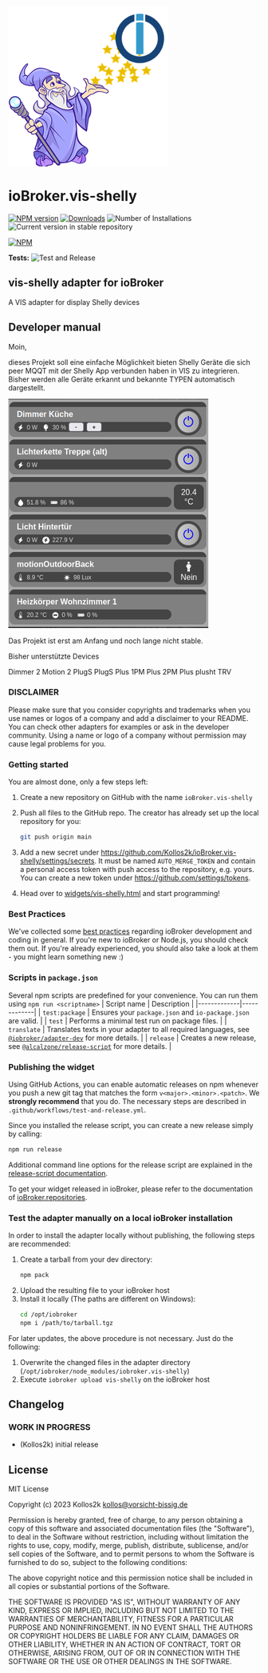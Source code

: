 ![Logo](admin/vis-shelly.png)
# ioBroker.vis-shelly



[![NPM version](https://img.shields.io/npm/v/iobroker.vis-shelly.svg)](https://www.npmjs.com/package/iobroker.vis-shelly)
[![Downloads](https://img.shields.io/npm/dm/iobroker.vis-shelly.svg)](https://www.npmjs.com/package/iobroker.vis-shelly)
![Number of Installations](https://iobroker.live/badges/vis-shelly-installed.svg)
![Current version in stable repository](https://iobroker.live/badges/vis-shelly-stable.svg)

[![NPM](https://nodei.co/npm/iobroker.vis-shelly.png?downloads=true)](https://nodei.co/npm/iobroker.vis-shelly/)

**Tests:** ![Test and Release](https://github.com/Kollos2k/ioBroker.vis-shelly/workflows/Test%20and%20Release/badge.svg)

## vis-shelly adapter for ioBroker

A VIS adapter for display Shelly devices

## Developer manual

Moin,

dieses Projekt soll eine einfache Möglichkeit bieten Shelly Geräte die sich peer MQQT mit der Shelly App verbunden haben in VIS zu integrieren. Bisher werden alle Geräte erkannt und bekannte TYPEN automatisch dargestellt.

<img src="readme/images/FotoShellyAnleitung1.png">

Das Projekt ist erst am Anfang und noch lange nicht stable.


Bisher unterstützte Devices

Dimmer 2
Motion 2
PlugS
PlugS Plus
1PM Plus
2PM Plus
plusht
TRV

### DISCLAIMER

Please make sure that you consider copyrights and trademarks when you use names or logos of a company and add a disclaimer to your README.
You can check other adapters for examples or ask in the developer community. Using a name or logo of a company without permission may cause legal problems for you.

### Getting started

You are almost done, only a few steps left:
1. Create a new repository on GitHub with the name `ioBroker.vis-shelly`

1. Push all files to the GitHub repo. The creator has already set up the local repository for you:  
    ```bash
    git push origin main
    ```
1. Add a new secret under https://github.com/Kollos2k/ioBroker.vis-shelly/settings/secrets. It must be named `AUTO_MERGE_TOKEN` and contain a personal access token with push access to the repository, e.g. yours. You can create a new token under https://github.com/settings/tokens.

1. Head over to [widgets/vis-shelly.html](widgets/vis-shelly.html) and start programming!

### Best Practices
We've collected some [best practices](https://github.com/ioBroker/ioBroker.repositories#development-and-coding-best-practices) regarding ioBroker development and coding in general. If you're new to ioBroker or Node.js, you should
check them out. If you're already experienced, you should also take a look at them - you might learn something new :)

### Scripts in `package.json`
Several npm scripts are predefined for your convenience. You can run them using `npm run <scriptname>`
| Script name | Description |
|-------------|-------------|
| `test:package` | Ensures your `package.json` and `io-package.json` are valid. |
| `test` | Performs a minimal test run on package files. |
| `translate` | Translates texts in your adapter to all required languages, see [`@iobroker/adapter-dev`](https://github.com/ioBroker/adapter-dev#manage-translations) for more details. |
| `release` | Creates a new release, see [`@alcalzone/release-script`](https://github.com/AlCalzone/release-script#usage) for more details. |

### Publishing the widget
Using GitHub Actions, you can enable automatic releases on npm whenever you push a new git tag that matches the form 
`v<major>.<minor>.<patch>`. We **strongly recommend** that you do. The necessary steps are described in `.github/workflows/test-and-release.yml`.

Since you installed the release script, you can create a new
release simply by calling:
```bash
npm run release
```
Additional command line options for the release script are explained in the
[release-script documentation](https://github.com/AlCalzone/release-script#command-line).

To get your widget released in ioBroker, please refer to the documentation 
of [ioBroker.repositories](https://github.com/ioBroker/ioBroker.repositories#requirements-for-adapter-to-get-added-to-the-latest-repository).

### Test the adapter manually on a local ioBroker installation
In order to install the adapter locally without publishing, the following steps are recommended:
1. Create a tarball from your dev directory:  
    ```bash
    npm pack
    ```
1. Upload the resulting file to your ioBroker host
1. Install it locally (The paths are different on Windows):
    ```bash
    cd /opt/iobroker
    npm i /path/to/tarball.tgz
    ```

For later updates, the above procedure is not necessary. Just do the following:
1. Overwrite the changed files in the adapter directory (`/opt/iobroker/node_modules/iobroker.vis-shelly`)
1. Execute `iobroker upload vis-shelly` on the ioBroker host

## Changelog
<!--
    Placeholder for the next version (at the beginning of the line):
    ### **WORK IN PROGRESS**
-->

### **WORK IN PROGRESS**
* (Kollos2k) initial release

## License
MIT License

Copyright (c) 2023 Kollos2k <kollos@vorsicht-bissig.de>

Permission is hereby granted, free of charge, to any person obtaining a copy
of this software and associated documentation files (the "Software"), to deal
in the Software without restriction, including without limitation the rights
to use, copy, modify, merge, publish, distribute, sublicense, and/or sell
copies of the Software, and to permit persons to whom the Software is
furnished to do so, subject to the following conditions:

The above copyright notice and this permission notice shall be included in all
copies or substantial portions of the Software.

THE SOFTWARE IS PROVIDED "AS IS", WITHOUT WARRANTY OF ANY KIND, EXPRESS OR
IMPLIED, INCLUDING BUT NOT LIMITED TO THE WARRANTIES OF MERCHANTABILITY,
FITNESS FOR A PARTICULAR PURPOSE AND NONINFRINGEMENT. IN NO EVENT SHALL THE
AUTHORS OR COPYRIGHT HOLDERS BE LIABLE FOR ANY CLAIM, DAMAGES OR OTHER
LIABILITY, WHETHER IN AN ACTION OF CONTRACT, TORT OR OTHERWISE, ARISING FROM,
OUT OF OR IN CONNECTION WITH THE SOFTWARE OR THE USE OR OTHER DEALINGS IN THE
SOFTWARE.